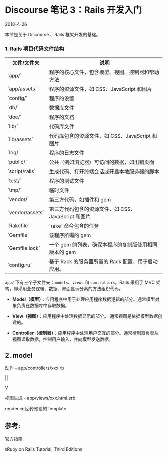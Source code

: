 
# Discourse 笔记 3：Rails 开发入门

2018-4-26

本节是关于 Discourse 、Rails 框架开发的基础。

### 1. Rails 项目代码文件结构

<table id="table-1-1" class="tabular">
	<tbody>
		<tr>
			<th class="align_left"><strong>文件/文件夹</strong></th>
			<th class="align_left"><strong>说明</strong></th>
		</tr>
		<tr class="top_bar">
			<td class="align_left">`app/`</td>
			<td class="align_left">程序的核心文件，包含模型、视图、控制器和帮助方法</td>
		</tr>
		<tr>
			<td class="align_left">`app/assets`</td>
			<td class="align_left">程序的资源文件，如 CSS、JavaScript 和图片</td>
		</tr>
		<tr>
			<td class="align_left">`config/`</td>
			<td class="align_left">程序的设置</td>
		</tr>
		<tr>
			<td class="align_left">`db/`</td>
			<td class="align_left">数据库文件</td>
		</tr>
		<tr>
			<td class="align_left">`doc/`</td>
			<td class="align_left">程序的文档</td>
		</tr>
		<tr>
			<td class="align_left">`lib/`</td>
			<td class="align_left">代码库文件</td>
		</tr>
		<tr>
			<td class="align_left">`lib/assets`</td>
			<td class="align_left">代码库包含的资源文件，如 CSS、JavaScript 和 图片</td>
		</tr>
		<tr>
			<td class="align_left">`log/`</td>
			<td class="align_left">程序的日志文件</td>
		</tr>
		<tr>
			<td class="align_left">`public/`</td>
			<td class="align_left">公共（例如浏览器）可访问的数据，如出错页面</td>
		</tr>
		<tr>
			<td class="align_left">`script/rails`</td>
			<td class="align_left">生成代码、打开终端会话或开启本地服务器的脚本</td>
		</tr>
		<tr>
			<td class="align_left">`test/`</td>
			<td class="align_left">程序的测试文件</td>
		</tr>
		<tr>
			<td class="align_left">`tmp/`</td>
			<td class="align_left">临时文件</td>
		</tr>
		<tr>
			<td class="align_left">`vendor/`</td>
			<td class="align_left">第三方代码，如插件和 gem</td>
		</tr>
		<tr>
			<td class="align_left">`vendor/assets`</td>
			<td class="align_left">第三方代码包含的资源文件，如 CSS、JavaScript 和图片</td>
		</tr>
		<tr>
			<td class="align_left">`Rakefile`</td>
			<td class="align_left">`rake` 命令包含的任务</td>
		</tr>
		<tr>
			<td class="align_left">`Gemfile`</td>
			<td class="align_left">该程序所需的 gem</td>
		</tr>
		<tr>
			<td class="align_left">`Gemfile.lock`</td>
			<td class="align_left">一个 gem 的列表，确保本程序的复制版使用相同版本的 gem</td>
		</tr>
		<tr>
			<td class="align_left">`config.ru`</td>
			<td class="align_left">基于 Rack 的服务器所需的 Rack 配置，用于启动应用。</td>
		</tr>
	</tbody>
</table>

`app/` 下有三个子文件夹：`models`、`views` 和 `controllers`。Rails 采用了 MVC 架构，即采用业务逻辑、数据、界面显示分离的方法组织代码。

- **Model（模型）**：应用程序中用于处理应用程序数据逻辑的部分。通常模型对象负责在数据库中存取数据。

- **View（视图）**：应用程序中处理数据显示的部分。
通常视图是依据模型数据创建的。

- **Controller（控制器）**：应用程序中处理用户交互的部分。通常控制器负责从视图读取数据，控制用户输入，并向模型发送数据。

## 2. model

动作 - app/controllers/xxx.rb

||

V

视图生成 - app/views/xxx.html.erb

render => 回传预设的 template


## 参考:

官方指南

《Ruby on Rails Tutorial, Third Edition》

</br></br>
